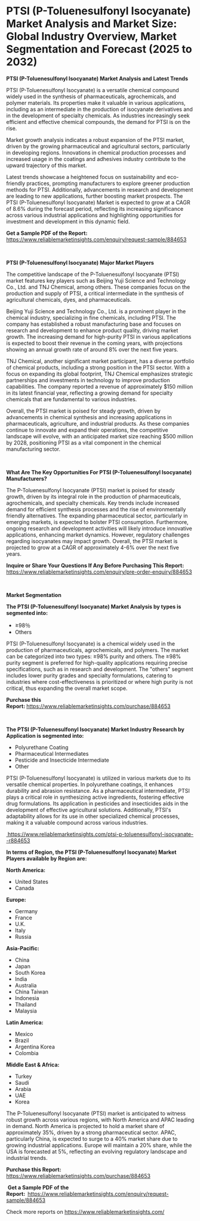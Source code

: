 <p><h1>PTSI (P-Toluenesulfonyl Isocyanate) Market Analysis and Market Size: Global Industry Overview, Market Segmentation and Forecast (2025 to 2032)</h1></p><p><strong>PTSI (P-Toluenesulfonyl Isocyanate) Market Analysis and Latest Trends</strong></p>
<p><p>PTSI (P-Toluenesulfonyl Isocyanate) is a versatile chemical compound widely used in the synthesis of pharmaceuticals, agrochemicals, and polymer materials. Its properties make it valuable in various applications, including as an intermediate in the production of isocyanate derivatives and in the development of specialty chemicals. As industries increasingly seek efficient and effective chemical compounds, the demand for PTSI is on the rise.</p><p>Market growth analysis indicates a robust expansion of the PTSI market, driven by the growing pharmaceutical and agricultural sectors, particularly in developing regions. Innovations in chemical production processes and increased usage in the coatings and adhesives industry contribute to the upward trajectory of this market.</p><p>Latest trends showcase a heightened focus on sustainability and eco-friendly practices, prompting manufacturers to explore greener production methods for PTSI. Additionally, advancements in research and development are leading to new applications, further boosting market prospects. The PTSI (P-Toluenesulfonyl Isocyanate) Market is expected to grow at a CAGR of 8.6% during the forecast period, reflecting its increasing significance across various industrial applications and highlighting opportunities for investment and development in this dynamic field.</p></p>
<p><strong>Get a Sample PDF of the Report:&nbsp;</strong> <a href="https://www.reliablemarketinsights.com/enquiry/request-sample/884653?utm_campaign=2012&utm_medium=2&utm_source=Github&utm_content=ia&utm_term=01022025&utm_id=ptsi-p-toluenesulfonyl-isocyanate">https://www.reliablemarketinsights.com/enquiry/request-sample/884653</a></p>
<p>&nbsp;</p>
<p><strong>PTSI (P-Toluenesulfonyl Isocyanate) Major Market Players</strong></p>
<p><p>The competitive landscape of the P-Toluenesulfonyl Isocyanate (PTSI) market features key players such as Beijing Yuji Science and Technology Co., Ltd. and TNJ Chemical, among others. These companies focus on the production and supply of PTSI, a critical intermediate in the synthesis of agricultural chemicals, dyes, and pharmaceuticals.</p><p>Beijing Yuji Science and Technology Co., Ltd. is a prominent player in the chemical industry, specializing in fine chemicals, including PTSI. The company has established a robust manufacturing base and focuses on research and development to enhance product quality, driving market growth. The increasing demand for high-purity PTSI in various applications is expected to boost their revenue in the coming years, with projections showing an annual growth rate of around 8% over the next five years.</p><p>TNJ Chemical, another significant market participant, has a diverse portfolio of chemical products, including a strong position in the PTSI sector. With a focus on expanding its global footprint, TNJ Chemical emphasizes strategic partnerships and investments in technology to improve production capabilities. The company reported a revenue of approximately $150 million in its latest financial year, reflecting a growing demand for specialty chemicals that are fundamental to various industries.</p><p>Overall, the PTSI market is poised for steady growth, driven by advancements in chemical synthesis and increasing applications in pharmaceuticals, agriculture, and industrial products. As these companies continue to innovate and expand their operations, the competitive landscape will evolve, with an anticipated market size reaching $500 million by 2028, positioning PTSI as a vital component in the chemical manufacturing sector.</p></p>
<p>&nbsp;</p>
<p><strong>What Are The Key Opportunities For PTSI (P-Toluenesulfonyl Isocyanate) Manufacturers?</strong></p>
<p><p>The P-Toluenesulfonyl Isocyanate (PTSI) market is poised for steady growth, driven by its integral role in the production of pharmaceuticals, agrochemicals, and specialty chemicals. Key trends include increased demand for efficient synthesis processes and the rise of environmentally friendly alternatives. The expanding pharmaceutical sector, particularly in emerging markets, is expected to bolster PTSI consumption. Furthermore, ongoing research and development activities will likely introduce innovative applications, enhancing market dynamics. However, regulatory challenges regarding isocyanates may impact growth. Overall, the PTSI market is projected to grow at a CAGR of approximately 4-6% over the next five years.</p></p>
<p><strong>Inquire or Share Your Questions If Any Before Purchasing This Report:</strong> <a href="https://www.reliablemarketinsights.com/enquiry/pre-order-enquiry/884653?utm_campaign=2012&utm_medium=2&utm_source=Github&utm_content=ia&utm_term=01022025&utm_id=ptsi-p-toluenesulfonyl-isocyanate">https://www.reliablemarketinsights.com/enquiry/pre-order-enquiry/884653</a></p>
<p>&nbsp;</p>
<p><strong>Market Segmentation</strong></p>
<p><strong>The PTSI (P-Toluenesulfonyl Isocyanate) Market Analysis by types is segmented into:</strong></p>
<p><ul><li>≥98％</li><li>Others</li></ul></p>
<p><p>PTSI (P-Toluenesulfonyl Isocyanate) is a chemical widely used in the production of pharmaceuticals, agrochemicals, and polymers. The market can be categorized into two types: ≥98% purity and others. The ≥98% purity segment is preferred for high-quality applications requiring precise specifications, such as in research and development. The "others" segment includes lower purity grades and specialty formulations, catering to industries where cost-effectiveness is prioritized or where high purity is not critical, thus expanding the overall market scope.</p></p>
<p><strong>Purchase this Report:&nbsp;</strong><a href="https://www.reliablemarketinsights.com/purchase/884653?utm_campaign=2012&utm_medium=2&utm_source=Github&utm_content=ia&utm_term=01022025&utm_id=ptsi-p-toluenesulfonyl-isocyanate">https://www.reliablemarketinsights.com/purchase/884653</a></p>
<p>&nbsp;</p>
<p><strong>The PTSI (P-Toluenesulfonyl Isocyanate) Market Industry Research by Application is segmented into:</strong></p>
<p><ul><li>Polyurethane Coating</li><li>Pharmaceutical Intermediates</li><li>Pesticide and Insecticide Intermediate</li><li>Other</li></ul></p>
<p><p>PTSI (P-Toluenesulfonyl Isocyanate) is utilized in various markets due to its versatile chemical properties. In polyurethane coatings, it enhances durability and abrasion resistance. As a pharmaceutical intermediate, PTSI plays a critical role in synthesizing active ingredients, fostering effective drug formulations. Its application in pesticides and insecticides aids in the development of effective agricultural solutions. Additionally, PTSI's adaptability allows for its use in other specialized chemical processes, making it a valuable compound across various industries.</p></p>
<p><a href="https://www.reliablemarketinsights.com/ptsi-p-toluenesulfonyl-isocyanate--r884653?utm_campaign=2012&utm_medium=2&utm_source=Github&utm_content=ia&utm_term=01022025&utm_id=ptsi-p-toluenesulfonyl-isocyanate">&nbsp;https://www.reliablemarketinsights.com/ptsi-p-toluenesulfonyl-isocyanate--r884653</a></p>
<p><strong>In terms of Region, the PTSI (P-Toluenesulfonyl Isocyanate) Market Players available by Region are:</strong></p>
<p>
    <p> <strong> North America: </strong>
        <ul>
            <li>United States</li>
            <li>Canada</li>
        </ul>
        </p> 
    <p> <strong> Europe: </strong>
        <ul>
            <li>Germany</li>
            <li>France</li>
            <li>U.K.</li>
            <li>Italy</li>
            <li>Russia</li>
        </ul>
        </p> 
    <p> <strong> Asia-Pacific: </strong>
        <ul>
            <li>China</li>
            <li>Japan</li>
            <li>South Korea</li>
            <li>India</li>
            <li>Australia</li>
            <li>China Taiwan</li>
            <li>Indonesia</li>
            <li>Thailand</li>
            <li>Malaysia</li>
        </ul>
        </p> 
    <p> <strong> Latin America: </strong>
        <ul>
            <li>Mexico</li>
            <li>Brazil</li>
            <li>Argentina Korea</li>
            <li>Colombia</li>
        </ul>
        </p> 
    <p> <strong> Middle East & Africa: </strong>
        <ul>
            <li>Turkey</li>
            <li>Saudi</li>
            <li>Arabia</li>
            <li>UAE</li>
            <li>Korea</li>
        </ul>
    </p>
    </p>
<p><p>The P-Toluenesulfonyl Isocyanate (PTSI) market is anticipated to witness robust growth across various regions, with North America and APAC leading in demand. North America is projected to hold a market share of approximately 35%, driven by a strong pharmaceutical sector. APAC, particularly China, is expected to surge to a 40% market share due to growing industrial applications. Europe will maintain a 20% share, while the USA is forecasted at 5%, reflecting an evolving regulatory landscape and industrial trends.</p></p>
<p><strong>Purchase this Report: </strong><a href="https://www.reliablemarketinsights.com/purchase/884653?utm_campaign=2012&utm_medium=2&utm_source=Github&utm_content=ia&utm_term=01022025&utm_id=ptsi-p-toluenesulfonyl-isocyanate">https://www.reliablemarketinsights.com/purchase/884653</a></p>
<p>&nbsp;<strong>Get a Sample PDF of the Report:&nbsp;&nbsp;</strong><a href="https://www.reliablemarketinsights.com/enquiry/request-sample/884653?utm_campaign=2012&utm_medium=2&utm_source=Github&utm_content=ia&utm_term=01022025&utm_id=ptsi-p-toluenesulfonyl-isocyanate">https://www.reliablemarketinsights.com/enquiry/request-sample/884653</a></p>
<p><strong></strong></p>
<p>Check more reports on <a href="https://www.reliablemarketinsights.com/?utm_campaign=2012&utm_medium=2&utm_source=Github&utm_content=ia&utm_term=01022025&utm_id=ptsi-p-toluenesulfonyl-isocyanate">https://www.reliablemarketinsights.com/</a></p>